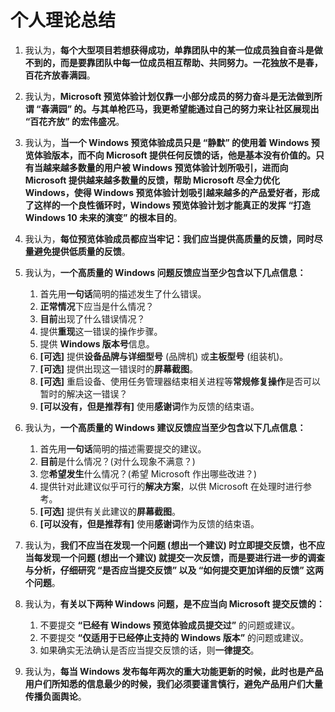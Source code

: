 # 个人理论总结

1. 我认为，**每个大型项目若想获得成功，单靠团队中的某一位成员独自奋斗是做不到的，而是要靠团队中每一位成员相互帮助、共同努力。一花独放不是春，百花齐放春满园**。

2. 我认为，**Microsoft 预览体验计划仅靠一小部分成员的努力奋斗是无法做到所谓 “春满园” 的。与其单枪匹马，我更希望能通过自己的努力来让社区展现出 “百花齐放” 的宏伟盛况**。

3. 我认为，**当一个 Windows 预览体验成员只是 “静默” 的使用着 Windows 预览体验版本，而不向 Microsoft 提供任何反馈的话，他是基本没有价值的。只有当越来越多数量的用户被 Windows 预览体验计划所吸引，进而向 Microsoft 提供越来越多数量的反馈，帮助 Microsoft 尽全力优化 Windows，使得 Windows 预览体验计划吸引越来越多的产品爱好者，形成了这样的一个良性循环时，Windows 预览体验计划才能真正的发挥 “打造 Windows 10 未来的演变” 的根本目的**。

4. 我认为，**每位预览体验成员都应当牢记：我们应当提供高质量的反馈，同时尽量避免提供低质量的反馈**。

5. 我认为，**一个高质量的 Windows 问题反馈应当至少包含以下几点信息：**
	1. 首先用**一句话**简明的描述发生了什么错误。
	2. **正常情况**下应当是什么情况？
	3. **目前**出现了什么错误情况？
	4. 提供**重现**这一错误的操作步骤。
	5. 提供 **Windows 版本号**信息。
	6. **[可选]** 提供**设备品牌与详细型号** (品牌机) 或**主板型号** (组装机)。
	7. **[可选]** 提供出现这一错误时的**屏幕截图**。
	8. **[可选]** 重启设备、使用任务管理器结束相关进程等**常规修复操作**是否可以暂时的解决这一错误？
	9. **[可以没有，但是推荐有]** 使用**感谢词**作为反馈的结束语。

6. 我认为，**一个高质量的 Windows 建议反馈应当至少包含以下几点信息：**
	1. 首先用**一句话**简明的描述需要提交的建议。
	2. **目前**是什么情况？(对什么现象不满意？)
	3. 您**希望发生**什么情况？(希望 Microsoft 作出哪些改进？)
	4. 提供针对此建议似乎可行的**解决方案**，以供 Microsoft 在处理时进行参考。
	5. **[可选]** 提供有关此建议的**屏幕截图**。
	6. **[可以没有，但是推荐有]** 使用**感谢词**作为反馈的结束语。

7. 我认为，**我们不应当在发现一个问题 (想出一个建议) 时立即提交反馈，也不应当每发现一个问题 (想出一个建议) 就提交一次反馈，而是要进行进一步的调查与分析，仔细研究 “是否应当提交反馈” 以及 “如何提交更加详细的反馈” 这两个问题**。

8. 我认为，**有关以下两种 Windows 问题，是不应当向 Microsoft 提交反馈的：**
	1. 不要提交 **“已经有 Windows 预览体验成员提交过”** 的问题或建议。
	2. 不要提交 **“仅适用于已经停止支持的 Windows 版本”** 的问题或建议。
	3. 如果确实无法确认是否应当提交反馈的话，则**一律提交**。

9. 我认为，**每当 Windows 发布每年两次的重大功能更新的时候，此时也是产品用户们所知悉的信息最少的时候，我们必须要谨言慎行，避免产品用户们大量传播负面舆论**。